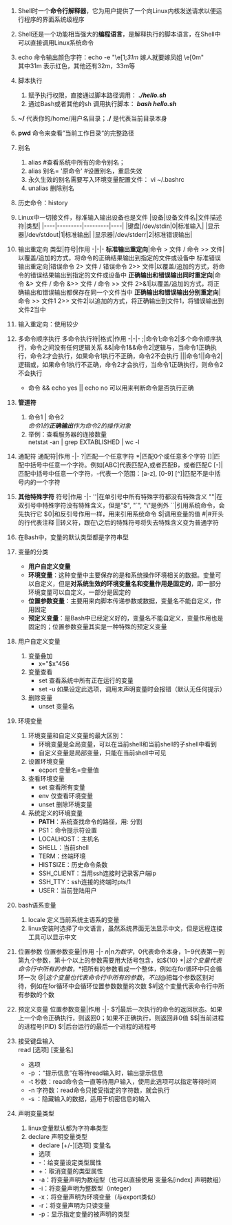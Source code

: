 1. Shell时一个**命令行解释器**，它为用户提供了一个向Linux内核发送请求以便运行程序的界面系统级程序
2. Shell还是一个功能相当强大的**编程语言**，是解释执行的脚本语言，在Shell中可以直接调用Linux系统命令
3. echo 命令输出颜色字符：echo -e "\e[1;*31m* 嫁人就要嫁凤姐 \e[0m"<br>
其中31m 表示红色，其他还有32m，33m等
4. 脚本执行<br>
    1. 赋予执行权限，直接通过脚本路径调用： ***./hello.sh***
    2. 通过Bash或者其他的sh 调用执行脚本： ***bash hello.sh***
5. **~/** 代表你的/home/用户名目录；**./** 是代表当前目录本身
6. **pwd** 命令来查看”当前工作目录“的完整路径
7. 别名
    1. alias #查看系统中所有的命令别名； 
    2. alias 别名= '原命令' #设置别名，重启失效
    3. 永久生效的别名需要写入环境变量配置文件： vi ~/.bashrc
    4. unalias 删除别名
8. 历史命令：history
9. Linux中一切接文件，标准输入输出设备也是文件
    |设备|设备文件名|文件描述符|类型|
    |----|---------|---------|----|
    |键盘|/dev/stdin|0|标准输入|
    |显示器|/dev/stdout|1|标准输出|
    |显示器|/dev/stderr|2|标准错误输出|
10. 输出重定向
    类型|符号|作用
    -|-|-
    **标准输出重定向**|命令 > 文件 / 命令 >> 文件|以覆盖/追加的方式，将命令的正确结果输出到指定的文件或设备中
    标准错误输出重定向|错误命令 2> 文件 / 错误命令 2>> 文件|以覆盖/追加的方式，将命令的错误结果输出到指定的文件或设备中
    **正确输出和错误输出同时重定向**|命令 &> 文件 / 命令 &>> 文件 / 命令 >> 文件 2>&1|以覆盖/追加的方式，将正确输出和错误输出都保存在同一个文件当中
    **正确输出和错误输出分别重定向**|命令 >> 文件1 2>> 文件2|以追加的方式，将正确输出到文件1，将错误输出到文件2当中
11. 输入重定向：使用较少
12. 多命令顺序执行
    多命令执行符|格式|作用
    -|-|-
    ;|命令1;命令2|多个命令顺序执行，命令之间没有任何逻辑关系
    &&|命令1&&命令2|逻辑与，当命令1正确执行，命令2才会执行，如果命令1执行不正确，命令2不会执行
    \|\||命令1\|\|命令2|逻辑或，如果命令1执行不正确，命令2才会执行，当命令1正确执行，则命令2不会执行
    
    + 命令 && echo yes || echo no 可以用来判断命令是否执行正确
13. **管道符**
    1. 命令1 | 命令2<br>
    *命令1的**正确输出**作为命令2的操作对象*
    2. 举例：查看服务器的连接数量<br>
    netstat -an | grep EXTABLISHED | wc -l
14. 通配符
    通配符|作用
    -|-
    ?|匹配一个任意字符
    *|匹配0个或任意多个字符
    []|匹配中括号中任意一个字符。例如[ABC]代表匹配A,或者匹配B，或者匹配C
    [-]|匹配中括号中任意一个字符，-代表一个范围：[a-z], [0-9]
    [^]|匹配不是中括号内的一个字符
15. **其他特殊字符**
    符号|作用
    -|-
    ''|在单引号中所有特殊字符都没有特殊含义
    ""|在双引号中特殊字符没有特殊含义，但是"$", "`", "\\"是例外
    ``|引用系统命令，会先执行它
    $()|和反引号作用一样，用来引用系统命令
    $|调用变量的值
    #|#开头的行代表注释
    \||转义符，跟在\之后的特殊符号将失去特殊含义变为普通字符
16. 在Bash中，变量的默认类型都是字符串型
17. 变量的分类
    + **用户自定义变量**
    + **环境变量**：这种变量中主要保存的是和系统操作环境相关的数据。变量可以自定义，但是**对系统生效的环境变量名和变量作用是固定的**，即一部分环境变量可以自定义，一部分是固定的
    + **位置参数变量**：主要用来向脚本传递参数或数据，变量名不能自定义，作用固定
    + **预定义变量**：是Bash中已经定义好的，变量名不能自定义，变量作用也是固定的；位置参数变量其实是一种特殊的预定义变量
18. 用户自定义变量
    1. 变量叠加
        + x="$x"456
    2. 变量查看
        + set 查看系统中所有正在运行的变量
        + set -u 如果设定此选项，调用未声明变量时会报错（默认无任何提示）
    3. 删除变量
        + unset 变量名
19. 环境变量
    1. 环境变量和自定义变量的最大区别：
        + 环境变量是全局变量，可以在当前shell和当前shell的子shell中看到
        + 自定义变量是局部变量，只能在当前shell中可见
    2. 设置环境变量
        + ecport 变量名=变量值
    3. 查看环境变量
        + set 查看所有变量
        + env 仅查看环境变量
        + unset 删除环境变量
    4. 系统定义的环境变量
        + **PATH**：系统查找命令的路径，用: 分割
        + PS1：命令提示符设置
        + LOCALHOST：主机名
        + SHELL：当前shell
        + TERM：终端环境
        + HISTSIZE：历史命令条数
        + SSH_CLIENT：当用ssh连接时记录客户端ip
        + SSH_TTY：ssh连接的终端时pts/1
        + USER：当前登陆用户
20. bash语系变量
    1. locale 定义当前系统主语系的变量
    2. linux安装时选择了中文语言，虽然系统界面无法显示中文，但是远程连接工具可以显示中文
21. 位置参数
    位置参数变量|作用
    -|-
    $n|n为数字，$0代表命令本身，$1-$9代表第一到第九个参数，第十个以上的参数需要用大括号包含，如${10}
    $*|这个变量代表命令行中所有的参数，$*把所有的参数看成一个整体，例如在for循环中只会循环一次
    $@|这个变量也代表命令行中所有的参数，不过$@把每个参数区别对待，例如在for循环中会循环位置参数数量的次数
    $#|这个变量代表命令行中所有参数的个数
22. 预定义变量
    位置参数变量|作用
    -|-
    $?|最后一次执行的命令的返回状态。如果上一个命令正确执行，则返回0；如果不正确执行，则返回非0值
    $$|当前进程的进程号(PID)
    $!|后台运行的最后一个进程的进程号
23. 接受键盘输入<br>
    read [选项] [变量名]
    - 选项
    - -p ：“提示信息”在等待read输入时，输出提示信息
    - -t 秒数：read命令会一直等待用户输入，使用此选项可以指定等待时间
    - -n 字符数：read命令只接受指定的字符数，就会执行
    - -s ：隐藏输入的数据，适用于机密信息的输入
24. 声明变量类型
    1. linux变量默认都为字符串类型
    2. declare 声明变量类型
        - declare [+/-][选项] 变量名
        - 选项
        - \-：给变量设定类型属性
        - \+：取消变量的类型属性
        - -a：将变量声明为数组型（也可以直接使用 变量名[index] 声明数组）
        - -i：将变量声明为整数型（integer）
        - -x：将变量声明为环境变量（与export类似）
        - -r：将变量声明为只读变量
        - -p：显示指定变量的被声明的类型  
